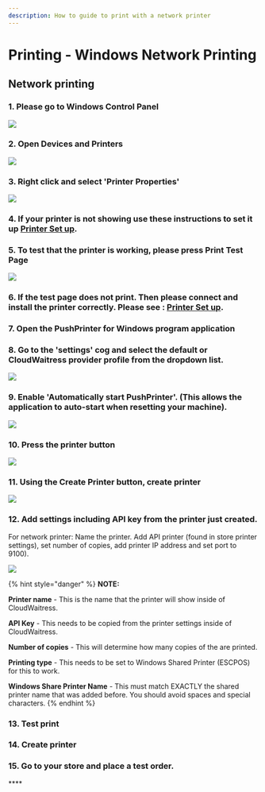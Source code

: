 ```yaml
---
description: How to guide to print with a network printer
---
```


# Printing - Windows Network Printing

## **Network printing**

### **1. Please go to Windows Control Panel**

![](../.gitbook/assets/untitled%20%281%29.png)

### **2. Open Devices and Printers**

![](../.gitbook/assets/untitled-1.png)

### 3. Right click and select 'Printer Properties'

![](../.gitbook/assets/untitled-2%20%285%29.png)

### 4. If your printer is not showing use these instructions to set it up [Printer Set up](https://www.notion.so/cloudwaitresswiki/Printing-Add-a-printer-18689e4654fe4978b20aeb82b581d81e).

### 5. To test that the printer is working, please press Print Test Page

![](../.gitbook/assets/untitled-3%20%281%29.png)

### 6. If the test page does not print. Then please connect and install the printer correctly. Please see : [Printer Set up](https://www.notion.so/cloudwaitresswiki/Printing-Add-a-printer-18689e4654fe4978b20aeb82b581d81e).

### 7. Open the PushPrinter for Windows program application

### 8. Go to the 'settings' cog and select the default or CloudWaitress provider profile from the dropdown list.

![](../.gitbook/assets/untitled-4%20%282%29.png)

### 9. Enable 'Automatically start PushPrinter'. \(This allows the application to auto-start when resetting your machine\).

![](../.gitbook/assets/automatically-start-pushprinter.png)

### 10. Press the printer button

![](../.gitbook/assets/untitled-6.png)

### **11.** Using the Create Printer button, create printer

![](../.gitbook/assets/untitled-7%20%284%29.png)

### 12. Add settings including API key from the printer just created.

For network printer: Name the printer. Add API printer \(found in store printer settings\), set number of copies, add printer IP address and set port to 9100\).

![](../.gitbook/assets/untitled-8%20%283%29.png)

{% hint style="danger" %}
**NOTE:**

**Printer name** - This is the name that the printer will show inside of CloudWaitress.

**API Key** - This needs to be copied from the printer settings inside of CloudWaitress.

**Number of copies** - This will determine how many copies of the are printed.

**Printing type** - This needs to be set to Windows Shared Printer \(ESCPOS\) for this to work.

**Windows Share Printer Name** - This must match EXACTLY the shared printer name that was added before. You should avoid spaces and special characters.
{% endhint %}

### 13. Test print

### 14. Create printer

### 15. Go to your store and place a test order.

\*\*\*\*

